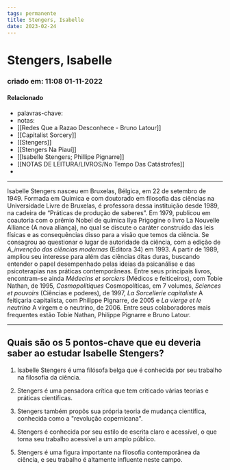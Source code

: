 ```yaml
---
tags: permanente
title: Stengers, Isabelle
date: 2023-02-24
---
```

# Stengers, Isabelle
### criado em: 11:08 01-11-2022

#### Relacionado
- palavras-chave: 
- notas:
- [[Redes Que a Razao Desconhece - Bruno Latour]]
- [[Capitalist Sorcery]]
- [[Stengers]]
- [[Stengers Na Piauí]]
- [[Isabelle Stengers; Phillipe Pignarre]]
- [[NOTAS DE LEITURA/LIVROS/No Tempo Das Catástrofes]]
- 
---
Isabelle Stengers nasceu em Bruxelas, Bélgica, em 22 de setembro de 1949. Formada em Química e com doutorado em filosofia das ciências na Universidade Livre de Bruxelas, é professora dessa instituição desde 1989, na cadeira de “Práticas de produção de saberes”. Em 1979, publicou em coautoria com o prêmio Nobel de química Ilya Prigogine o livro La Nouvelle Alliance (A nova aliança), no qual se discute o caráter construído das leis físicas e as consequências disso para a visão que temos da ciência. Se consagrou ao questionar o lugar de autoridade da ciência, com a edição de _A_invenção das ciências modernas_ (Editora 34) em 1993. A partir de 1989, ampliou seu interesse para além das ciências ditas duras, buscando entender 
o papel desempenhado pelas ideias da psicanálise e das psicoterapias nas práticas contemporâneas. Entre seus principais livros, encontram-se ainda _Médecins et sorciers_ (Médicos e feiticeiros), com Tobie Nathan, de 1995, _Cosmopolitiques_ Cosmopolíticas, em 7 volumes, _Sciences et pouvoirs_ (Ciências e poderes), de 1997, _La Sorcellerie capitaliste_ A feitiçaria capitalista, com Philippe Pignarre, de 2005 e _La vierge et le neutrino_ A virgem e o neutrino, de 2006. Entre seus colaboradores mais frequentes estão Tobie Nathan, Philippe Pignarre e Bruno Latour.

---
## Quais são os 5 pontos-chave que eu deveria saber ao estudar Isabelle Stengers?

1. Isabelle Stengers é uma filósofa belga que é conhecida por seu trabalho na filosofia da ciência.

2. Stengers é uma pensadora crítica que tem criticado várias teorias e práticas científicas.

3. Stengers também propôs sua própria teoria de mudança científica, conhecida como a "revolução copernicana".

4. Stengers é conhecida por seu estilo de escrita claro e acessível, o que torna seu trabalho acessível a um amplo público.

5. Stengers é uma figura importante na filosofia contemporânea da ciência, e seu trabalho é altamente influente neste campo.

